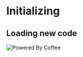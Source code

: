 # Initializing
## Loading new code

![Powered By Coffee](https://img.shields.io/badge/build-passing-brightgreen)

